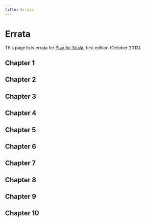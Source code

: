 ```yaml
---
title: Errata
---
```



# Errata

This page lists errata for [Play for Scala](http://manning.com/hilton/), first edition (October 2013).


## Chapter 1


## Chapter 2


## Chapter 3


## Chapter 4


## Chapter 5


## Chapter 6


## Chapter 7


## Chapter 8


## Chapter 9


## Chapter 10



